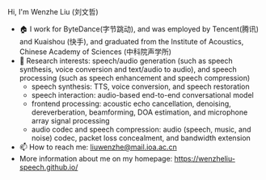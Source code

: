 
 Hi, I'm Wenzhe Liu (刘文哲) 
- 🏠  I work for ByteDance(字节跳动), and was employed by Tencent(腾讯) and Kuaishou (快手), and graduated from the Institute of Acoustics, Chinese Academy of Sciences (中科院声学所)
- 📕 Research interests: speech/audio generation (such as speech synthesis, voice conversion and text/audio to audio), and speech processing (such as speech enhancement and speech compression)
  - speech synthesis: TTS, voice conversion, and speech restoration
  - speech interaction: audio-based end-to-end conversational model
  - frontend processing: acoustic echo cancellation, denoising, dereverberation, beamforming, DOA estimation, and microphone array signal processing
  - audio codec and speech compression: audio (speech, music, and noise) codec, packet loss concealment, and bandwidth extension
- 📫 How to reach me: liuwenzhe@mail.ioa.ac.cn 
- More information about me on my homepage: https://wenzheliu-speech.github.io/ 
 
 <!--
 <img src="https://github-readme-stats.vercel.app/api?username=WenzheLiu-Speech&show_icons=true&hide=issues&theme=dark&hide_title=false" />
-->
<!--
- 🔭 I’m currently working on ...
- 🌱 I’m currently learning ...
- 👯 I’m looking to collaborate on ...
- 🤔 I’m looking for help with ...
- 💬 Ask me about ...
- 📫 How to reach me: ...
- 😄 Pronouns: ...
- ⚡ Fun fact: ... 
-->
